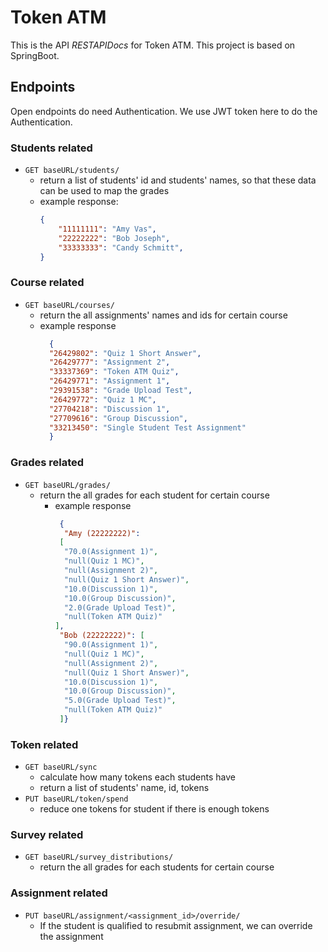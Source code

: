  # Token ATM
This is the API *RESTAPIDocs* for Token ATM.
This project is based on SpringBoot. 

## Endpoints

Open endpoints do need  Authentication.
We use JWT token here to do the Authentication.


### Students related
* `GET baseURL/students/`
  - return a list of students' id and students' names, so that these data can be used to map the grades
  - example response:
    ```json
    {
        "11111111": "Amy Vas",
        "22222222": "Bob Joseph",
        "33333333": "Candy Schmitt",
    }
    ```

### Course related
* `GET baseURL/courses/`
  * return the all assignments' names and ids for certain course 
  * example response
    ```json
      {
      "26429802": "Quiz 1 Short Answer",
      "26429777": "Assignment 2",
      "33337369": "Token ATM Quiz",
      "26429771": "Assignment 1",
      "29391538": "Grade Upload Test",
      "26429772": "Quiz 1 MC",
      "27704218": "Discussion 1",
      "27709616": "Group Discussion",
      "33213450": "Single Student Test Assignment"
      }
      ```

### Grades related
* `GET baseURL/grades/`
    * return the all grades for each student for certain course
      * example response
        ```json
         {
          "Amy (22222222)":
         [
          "70.0(Assignment 1)",
          "null(Quiz 1 MC)",
          "null(Assignment 2)",
          "null(Quiz 1 Short Answer)",
          "10.0(Discussion 1)",
          "10.0(Group Discussion)",
          "2.0(Grade Upload Test)",
          "null(Token ATM Quiz)" 
        ],
         "Bob (22222222)": [
          "90.0(Assignment 1)",
          "null(Quiz 1 MC)",
          "null(Assignment 2)",
          "null(Quiz 1 Short Answer)",
          "10.0(Discussion 1)",
          "10.0(Group Discussion)",
          "5.0(Grade Upload Test)",
          "null(Token ATM Quiz)"
         ]}
        ```

### Token  related
* `GET baseURL/sync`
  * calculate how many tokens each students have
  * return a list of students' name, id, tokens
* `PUT baseURL/token/spend`
  * reduce one tokens for student if there is enough tokens 


 ### Survey  related
* `GET baseURL/survey_distributions/`
    * return the all grades for each students for certain course

### Assignment  related
* `PUT baseURL/assignment/<assignment_id>/override/`
  * If the student is qualified to resubmit assignment, we can override the assignment